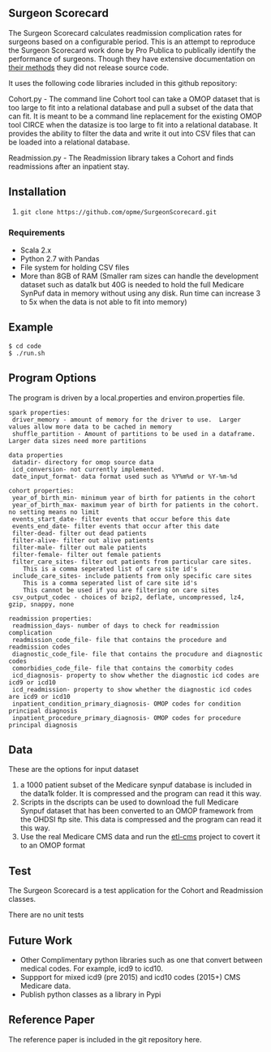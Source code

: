 
Surgeon Scorecard
-----------------

The Surgeon Scorecard calculates readmission complication rates for surgeons based on a configurable period.  This is an attempt to reproduce the Surgeon Scorecard work done by Pro Publica to publically identify the performance of surgeons.   Though they have extensive documentation on [their methods](https://static.propublica.org/projects/patient-safety/methodology/surgeon-level-risk-methodology.pdf) they did not release source code.

It uses the following code libraries included in this github repository:

Cohort.py -  The command line Cohort tool can take a OMOP dataset that is too large to fit into a relational database and pull a subset of the data that can fit.  It is meant to be a command line replacement for the existing OMOP tool CIRCE when the datasize is too large to fit into a relational database.  It provides the ability to filter the data and write it out into CSV files that can be loaded into a relational database.

Readmission.py - The Readmission library takes a Cohort and finds readmissions after an inpatient stay.

## Installation

1. `git clone https://github.com/opme/SurgeonScorecard.git`
    
### Requirements

* Scala 2.x
* Python 2.7 with Pandas
* File system for holding CSV files
* More than 8GB of RAM (Smaller ram sizes can handle the development dataset such as data1k but 40G is needed to hold the full Medicare SynPuf data in memory without using any disk.  Run time can increase 3 to 5x when the data is not able to fit into memory)

## Example

```
$ cd code
$ ./run.sh

```

## Program Options

The program is driven by a local.properties and environ.properties file.

```
spark properties:
 driver_memory - amount of memory for the driver to use.  Larger values allow more data to be cached in memory
 shuffle_partition - Amount of partitions to be used in a dataframe.  Larger data sizes need more partitions

data properties
 datadir- directory for omop source data
 icd_conversion- not currently implemented.  
 date_input_format- data format used such as %Y%m%d or %Y-%m-%d

cohort properties:
 year_of_birth_min- minimum year of birth for patients in the cohort
 year_of_birth_max- maximum year of birth for patients in the cohort.  no setting means no limit
 events_start_date- filter events that occur before this date
 events_end_date- filter events that occur after this date
 filter-dead- filter out dead patients
 filter-alive- filter out alive patients
 filter-male- filter out male patients
 filter-female- filter out female patients
 filter_care_sites- filter out patients from particular care sites.
    This is a comma seperated list of care site id's
 include_care_sites- include patients from only specific care sites
    This is a comma seperated list of care site id's
    This cannot be used if you are filtering on care sites
 csv_output_codec - choices of bzip2, deflate, uncompressed, lz4, gzip, snappy, none

readmission properties:
 readmission_days- number of days to check for readmission complication
 readmission_code_file- file that contains the procedure and readmission codes
 diagnostic_code_file- file that contains the procudure and diagnostic codes
 comorbidies_code_file- file that contains the comorbity codes
 icd_diagnosis- property to show whether the diagnostic icd codes are icd9 or icd10
 icd_readmission- property to show whether the diagnostic icd codes are icd9 or icd10
 inpatient_condition_primary_diagnosis- OMOP codes for condition principal diagnosis
 inpatient_procedure_primary_diagnosis- OMOP codes for procedure principal diagnosis

```

## Data

These are the options for input dataset

1. a 1000 patient subset of the Medicare synpuf database is included in the data1k folder.  It is compressed and the program can read it this way.
2. Scripts in the dscripts can be used to download the full Medicare Synpuf dataset that has been converted to an OMOP framework from the OHDSI ftp site.  This data is compressed and the program can read it this way.
3. Use the real Medicare CMS data and run the [etl-cms](https://github.com/OHDSI/ETL-CMS/tree/unm-improvements/python_etl) project to covert it to an OMOP format

## Test

The Surgeon Scorecard is a test application for the Cohort and Readmission classes.

There are no unit tests

## Future Work

* Other Complimentary python libraries such as one that convert between medical codes.  For example, icd9 to icd10.
* Suppport for mixed icd9 (pre 2015) and icd10 codes (2015+) CMS Medicare data.
* Publish python classes as a library in Pypi

## Reference Paper

The reference paper is included in the git repository here.
